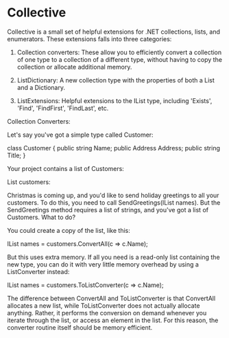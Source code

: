 Collective
==========

Collective is a small set of helpful extensions for .NET collections, lists, and enumerators. These extensions falls into three categories:

1. Collection converters: These allow you to efficiently convert a collection of one type to a collection of a different type, without having to copy the collection or allocate additional memory.

2. ListDictionary: A new collection type with the properties of both a List and a Dictionary.

3. ListExtensions: Helpful extensions to the IList type, including 'Exists', 'Find', 'FindFirst', 'FindLast', etc.

Collection Converters:

Let's say you've got a simple type called Customer:

class Customer
{
    public string Name;
    public Address Address;
    public string Title;
}

Your project contains a list of Customers: 

List<Customer> customers:

Christmas is coming up, and you'd like to send holiday greetings to all your customers. To do this, you need to call SendGreetings(IList<string> names). But the SendGreetings method requires a list of strings, and you've got a list of Customers. What to do?

You could create a copy of the list, like this:

IList<string> names = customers.ConvertAll(c => c.Name);

But this uses extra memory. If all you need is a read-only list containing the new type, you can do it with very little memory overhead by using a ListConverter instead:

IList<string> names = customers.ToListConverter(c => c.Name);

The difference between ConvertAll and ToListConverter is that ConvertAll allocates a new list, while ToListConverter does not actually allocate anything. Rather, it performs the conversion on demand whenever you iterate through the list, or access an element in the list. For this reason, the converter routine itself should be memory efficient.
